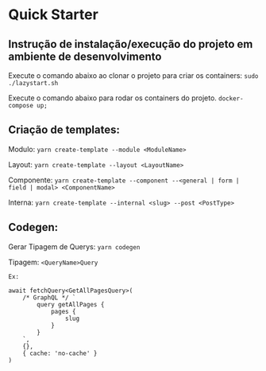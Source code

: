 # Quick Starter

## Instrução de instalação/execução do projeto em ambiente de desenvolvimento

Execute o comando abaixo ao clonar o projeto para criar os containers:
`sudo ./lazystart.sh`

Execute o comando abaixo para rodar os containers do projeto.
`docker-compose up;`

## Criação de templates:

Modulo: `yarn create-template --module <ModuleName>`

Layout: `yarn create-template --layout <LayoutName>`

Componente: `yarn create-template --component --<general | form | field | modal> <ComponentName>`

Interna: `yarn create-template --internal <slug> --post <PostType>`

## Codegen:

Gerar Tipagem de Querys: `yarn codegen`

Tipagem: `<QueryName>Query`

```
Ex:

await fetchQuery<GetAllPagesQuery>(
    /* GraphQL */ `
        query getAllPages {
            pages {
                slug
            }
        }
    `,
    {},
    { cache: 'no-cache' }
)

```
